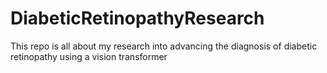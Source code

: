 # DiabeticRetinopathyResearch
This repo is all about my research into advancing the diagnosis of diabetic retinopathy using a vision transformer
